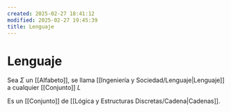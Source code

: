 ```yaml
---
created: 2025-02-27 18:41:12
modified: 2025-02-27 19:45:39
title: Lenguaje
---
```


# Lenguaje

Sea $\Sigma$ un [[Alfabeto]], se llama [[Ingeniería y Sociedad/Lenguaje|Lenguaje]] a cualquier [[Conjunto]] $L$ 

Es un [[Conjunto]] de [[Lógica y Estructuras Discretas/Cadena|Cadenas]].

